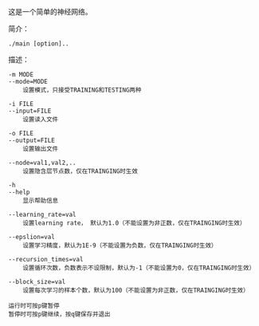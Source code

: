 这是一个简单的神经网络。

简介：

    ./main [option]..

描述：

    -m MODE
    --mode=MODE
        设置模式，只接受TRAINING和TESTING两种

    -i FILE
    --input=FILE
        设置读入文件

    -o FILE
    --output=FILE
        设置输出文件

    --node=val1,val2,..
        设置隐含层节点数，仅在TRAINGING时生效

    -h
    --help
        显示帮助信息

    --learning_rate=val
        设置learning rate， 默认为1.0（不能设置为非正数，仅在TRAINGING时生效）

    --epslion=val
        设置学习精度，默认为1E-9（不能设置为负数，仅在TRAINGING时生效）

    --recursion_times=val
        设置循环次数，负数表示不设限制，默认为-1（不能设置为0，仅在TRAINGING时生效）

    --block_size=val
        设置每次学习的样本个数，默认为100（不能设置为非正数，仅在TRAINGING时生效）

    运行时可按p键暂停
    暂停时可按p键继续，按q键保存并退出